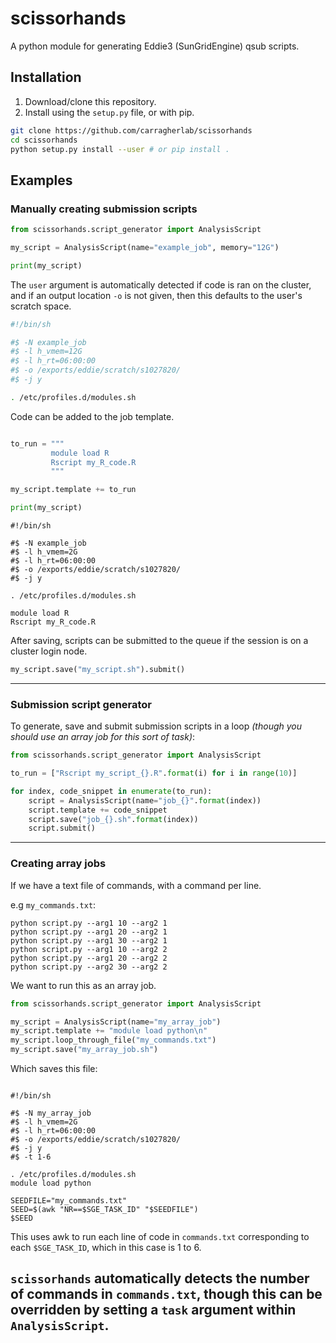 # scissorhands

A python module for generating Eddie3 (SunGridEngine) qsub scripts.

## Installation

1. Download/clone this repository.
2. Install using the `setup.py` file, or with pip.

```bash
git clone https://github.com/carragherlab/scissorhands
cd scissorhands
python setup.py install --user # or pip install .
```

## Examples

### Manually creating submission scripts

```python
from scissorhands.script_generator import AnalysisScript

my_script = AnalysisScript(name="example_job", memory="12G")

print(my_script)
```

The `user` argument is automatically detected if code is ran on the cluster, and if an output location `-o` is not given, then this defaults to the user's scratch space.

```sh
#!/bin/sh

#$ -N example_job
#$ -l h_vmem=12G
#$ -l h_rt=06:00:00
#$ -o /exports/eddie/scratch/s1027820/
#$ -j y

. /etc/profiles.d/modules.sh
```

Code can be added to the job template.

```python

to_run = """
         module load R
         Rscript my_R_code.R
         """

my_script.template += to_run

print(my_script)
```

```shell
#!/bin/sh

#$ -N example_job
#$ -l h_vmem=2G
#$ -l h_rt=06:00:00
#$ -o /exports/eddie/scratch/s1027820/
#$ -j y

. /etc/profiles.d/modules.sh

module load R
Rscript my_R_code.R

```

After saving, scripts can be submitted to the queue if the session
is on a cluster login node.

```python
my_script.save("my_script.sh").submit()
```

------------

### Submission script generator

To generate, save and submit submission scripts in a loop *(though you should use an
array job for this sort of task)*:

```python
from scissorhands.script_generator import AnalysisScript

to_run = ["Rscript my_script_{}.R".format(i) for i in range(10)]

for index, code_snippet in enumerate(to_run):
    script = AnalysisScript(name="job_{}".format(index))
    script.template += code_snippet
    script.save("job_{}.sh".format(index))
    script.submit()
```

------------

### Creating array jobs

If we have a text file of commands, with a command per line.

e.g `my_commands.txt`:

```shell
python script.py --arg1 10 --arg2 1
python script.py --arg1 20 --arg2 1
python script.py --arg1 30 --arg2 1
python script.py --arg1 10 --arg2 2
python script.py --arg1 20 --arg2 2
python script.py --arg2 30 --arg2 2
```

We want to run this as an array job.

```python
from scissorhands.script_generator import AnalysisScript

my_script = AnalysisScript(name="my_array_job")
my_script.template += "module load python\n"
my_script.loop_through_file("my_commands.txt")
my_script.save("my_array_job.sh")
```

Which saves this file:

```shell

#!/bin/sh

#$ -N my_array_job
#$ -l h_vmem=2G
#$ -l h_rt=06:00:00
#$ -o /exports/eddie/scratch/s1027820/
#$ -j y
#$ -t 1-6

. /etc/profiles.d/modules.sh
module load python

SEEDFILE="my_commands.txt"
SEED=$(awk "NR==$SGE_TASK_ID" "$SEEDFILE")
$SEED

```

This uses awk to run each line of code in `commands.txt` corresponding to each `$SGE_TASK_ID`, which in this case is 1 to 6.

`scissorhands` automatically detects the number of commands in `commands.txt`,
though this can be overridden by setting a `task` argument within
`AnalysisScript`.
------------
